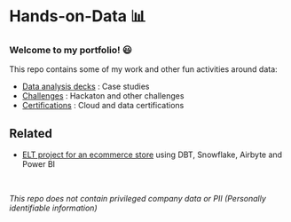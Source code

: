 # Hands-on-Data 📊 
### Welcome to my portfolio! 😃

This repo contains some of my work and other fun activities around data:
* [Data analysis decks](/Data-Tasks/) : Case studies
* [Challenges](/Challenges/) : Hackaton and other challenges
* [Certifications](/Certifications) : Cloud and data certifications 

## Related 

* [ELT project for an ecommerce store](https://github.com/gmendiola94/dbt-ecommerce-poc) using DBT, Snowflake, Airbyte and Power BI
</br>

_This repo does not contain privileged company data or PII (Personally identifiable information)_

